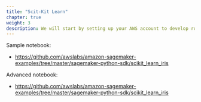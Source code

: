 ```yaml
---
title: "Scit-Kit Learn"
chapter: true
weight: 3
description: We will start by setting up your AWS account to develop robot applications with AWS RoboMaker. 
---
```


Sample notebook:
- https://github.com/awslabs/amazon-sagemaker-examples/tree/master/sagemaker-python-sdk/scikit_learn_iris 

Advanced notebook:
- https://github.com/awslabs/amazon-sagemaker-examples/tree/master/sagemaker-python-sdk/scikit_learn_iris 